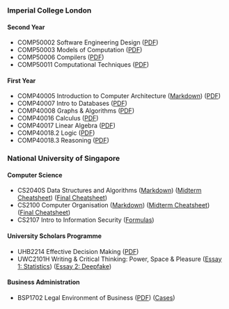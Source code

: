 ### Imperial College London
#### Second Year
- COMP50002 Software Engineering Design ([PDF](Imperial/SWE.pdf))
- COMP50003 Models of Computation ([PDF](Imperial/Computation.pdf))
- COMP50006 Compilers ([PDF](Imperial/Compilers.pdf))
- COMP50011 Computational Techniques ([PDF](Imperial/CompTech.pdf))

#### First Year
- COMP40005 Introduction to Computer Architecture ([Markdown](Imperial/COMP40005/architecture.md)) ([PDF](Imperial/COMP40005/architecture.pdf))
- COMP40007 Intro to Databases ([PDF](Imperial/Databases.pdf))
- COMP40008 Graphs & Algorithms ([PDF](Imperial/GraphsAlgo.pdf))
- COMP40016 Calculus ([PDF](Imperial/Calculus.pdf))
- COMP40017 Linear Algebra ([PDF](Imperial/LinAlg.pdf))
- COMP40018.2 Logic ([PDF](Imperial/Logic.pdf))
- COMP40018.3 Reasoning ([PDF](Imperial/Reasoning.pdf))

### National University of Singapore
#### Computer Science
- CS2040S Data Structures and Algorithms ([Markdown](NUS/CS2040S/data-structures-algorithms.md)) ([Midterm Cheatsheet](NUS/CS2040S/cs2040s-midterm.pdf)) ([Final Cheatsheet](NUS/CS2040S/cs2040s-final.pdf))
- CS2100 Computer Organisation ([Markdown](NUS/CS2100/computer-organisation.md)) ([Midterm Cheatsheet](NUS/CS2100/cs2100-midterm.pdf)) ([Final Cheatsheet](NUS/CS2100/cs2100-final.pdf))
- CS2107 Intro to Information Security ([Formulas](NUS/CS2107.md))
#### University Scholars Programme
- UHB2214 Effective Decision Making ([PDF](NUS/UHB2214.pdf))
- UWC2101H Writing & Critical Thinking: Power, Space & Pleasure ([Essay 1: Statistics](NUS/UWC2101H/statistics-power.md)) ([Essay 2: Deepfake](NUS/UWC2101H/deepfake-power.md))
#### Business Administration
- BSP1702 Legal Environment of Business ([PDF](NUS/BSP1702/business-law.pdf)) ([Cases](NUS/BSP1702/cases.md))
